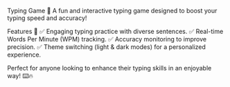 Typing Game 🎯
A fun and interactive typing game designed to boost your typing speed and accuracy!

Features 🚀
✅ Engaging typing practice with diverse sentences.
✅ Real-time Words Per Minute (WPM) tracking.
✅ Accuracy monitoring to improve precision.
✅ Theme switching (light & dark modes) for a personalized experience.

Perfect for anyone looking to enhance their typing skills in an enjoyable way! ⌨️🔥
